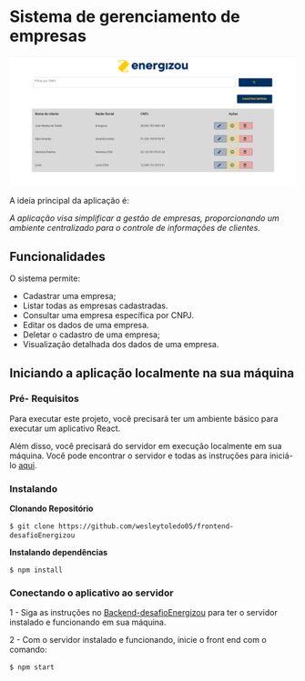 # Sistema de gerenciamento de empresas

![Preview-Screens](https://github.com/wesleytoledo05/frontend-desafioEnergizou/blob/main/HomePage.png)

A ideia principal da aplicação é: 

_A aplicação visa simplificar a gestão de empresas, proporcionando um ambiente centralizado para o controle de informações de clientes._

## Funcionalidades

O sistema permite:

- Cadastrar uma empresa;
- Listar todas as empresas cadastradas.
- Consultar uma empresa específica por CNPJ.
- Editar os dados de uma empresa.
- Deletar o cadastro de uma empresa;
- Visualização detalhada dos dados de uma empresa.

## Iniciando a aplicação localmente na sua máquina

### Pré- Requisitos

Para executar este projeto, você precisará ter um ambiente básico para executar um aplicativo React.

Além disso, você precisará do servidor em execução localmente em sua máquina. Você pode encontrar o servidor e todas as instruções para iniciá-lo [aqui](https://github.com/wesleytoledo05/backend-desafioEnergizou).

### Instalando

**Clonando Repositório**

```
$ git clone https://github.com/wesleytoledo05/frontend-desafioEnergizou
```

**Instalando dependências**

```
$ npm install
```

### Conectando o aplicativo ao servidor

1 - Siga as instruções no [Backend-desafioEnergizou](https://github.com/wesleytoledo05/backend-desafioEnergizou) para ter o servidor instalado e funcionando em sua máquina.

2 - Com o servidor instalado e funcionando, inicie o front end com o comando:

```
$ npm start
```




